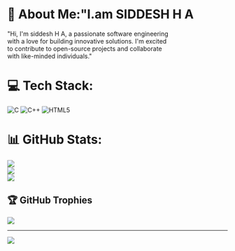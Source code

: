 # 💫 About Me:"I.am SIDDESH H A
"Hi, I'm siddesh H A, a passionate software engineering <br>with a love for building innovative solutions. I'm excited<br> to contribute to open-source projects and collaborate <br>with like-minded individuals."<br>


# 💻 Tech Stack:
![C](https://img.shields.io/badge/c-%2300599C.svg?style=flat&logo=c&logoColor=white) ![C++](https://img.shields.io/badge/c++-%2300599C.svg?style=flat&logo=c%2B%2B&logoColor=white) ![HTML5](https://img.shields.io/badge/html5-%23E34F26.svg?style=flat&logo=html5&logoColor=white)
# 📊 GitHub Stats:
![](https://github-readme-stats.vercel.app/api?username=siddesh2006&theme=midnight-purple&hide_border=false&include_all_commits=true&count_private=false)<br/>
![](https://nirzak-streak-stats.vercel.app/?user=siddesh2006&theme=midnight-purple&hide_border=false)<br/>
![](https://github-readme-stats.vercel.app/api/top-langs/?username=siddesh2006&theme=midnight-purple&hide_border=false&include_all_commits=true&count_private=false&layout=compact)

## 🏆 GitHub Trophies
![](https://github-profile-trophy.vercel.app/?username=siddesh2006&theme=radical&no-frame=false&no-bg=true&margin-w=4)

---
[![](https://visitcount.itsvg.in/api?id=siddesh2006&icon=0&color=12)](https://visitcount.itsvg.in)

<!-- Proudly created with GPRM ( https://gprm.itsvg.in ) -->
